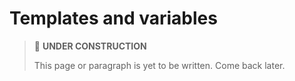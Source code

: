 # Templates and variables

> 🚧 **UNDER CONSTRUCTION**
>
> This page or paragraph is yet to be written. Come back later.
